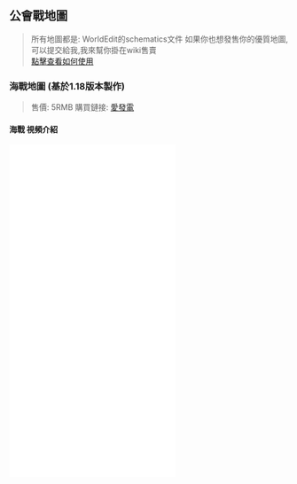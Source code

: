 ## 公會戰地圖

> 所有地圖都是: WorldEdit的schematics文件
> 如果你也想發售你的優質地圖,可以提交給我,我來幫你掛在wiki售賣    
> [點擊查看如何使用](https://www.mcbbs.net/thread-995134-1-1.html)

### 海戰地圖 (基於1.18版本製作)
>  售價: 5RMB 購買鏈接: [愛發電](https://afdian.net/item?plan_id=3cc8868c7f7511ec8e8652540025c377)
#### 海戰 視頻介紹
<iframe src="//player.bilibili.com/player.html?aid=635699110&bvid=BV1mb4y1H7wk&cid=486450073&page=1" scrolling="no" border="0" frameborder="no" framespacing="0" allowfullscreen="true" height="600px"> </iframe>